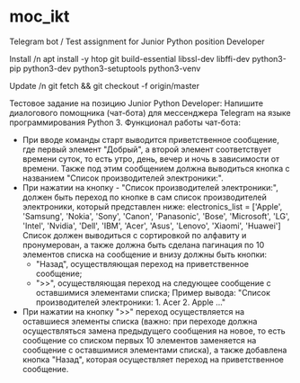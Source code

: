 # moc_ikt
Telegram bot / Test assignment for Junior Python position Developer

Install /n
apt install -y htop git build-essential libssl-dev libffi-dev python3-pip python3-dev python3-setuptools python3-venv 

Update /n
git fetch && git checkout -f origin/master 

Тестовое задание на позицию Junior Python Developer:
Напишите диалогового помощника (чат-бота) для мессенджера Telegram на языке программирования Python 3.
Функционал работы чат-бота:
- При вводе команды старт выводится приветственное сообщение, где первый элемент "Добрый", а второй элемент соответствует
времени суток, то есть утро, день, вечер и ночь в зависимости от времени. Также под этим сообщением должна выводиться кнопка
с названием "Список производителей электроники:".
- При нажатии на кнопку - "Список производителей электроники:", должен быть переход по кнопке в сам список производителей электроники, который представлен ниже:
electronics_list = ['Apple', 'Samsung', 'Nokia', 'Sony', 'Canon', 'Panasonic', 'Bose', 'Microsoft', 'LG', 'Intel', 'Nvidia', 'Dell', 'IBM', 'Acer', 'Asus', 'Lenovo', 'Xiaomi', 'Huawei']
Список должен выводиться с сортировкой по алфавиту и пронумерован, а также должна быть сделана пагинация по 10 элементов списка на сообщение и внизу должны быть кнопки:
	- "Назад", осуществляющая переход на приветственное сообщение;
	- ">>", осуществляющая переход на следующее сообщение с оставшимися элементами списка;
	Пример вывода: "Список производителей электроники:
				1. Acer
				2. Apple
				..."
- При нажатии на кнопку ">>" переход осуществляется на оставшиеся элементы списка (важно: при переходе должна осуществляться замена предыдущего сообщения на новое,
то есть сообщение со списком первых 10 элементов заменяется на сообщение с оставшимися элементами списка), а также добавлена кнопка "Назад", которая осуществляет переход
на приветственное сообщение.
